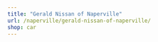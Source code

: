 ```yaml
---
title: "Gerald Nissan of Naperville"
url: /naperville/gerald-nissan-of-naperville/
shop: car
---
```

